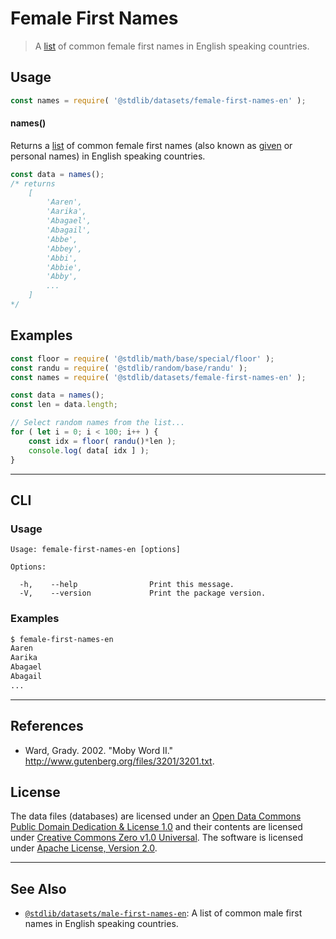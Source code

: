 <!--

@license Apache-2.0

Copyright (c) 2018 The Stdlib Authors.

Licensed under the Apache License, Version 2.0 (the "License");
you may not use this file except in compliance with the License.
You may obtain a copy of the License at

   http://www.apache.org/licenses/LICENSE-2.0

Unless required by applicable law or agreed to in writing, software
distributed under the License is distributed on an "AS IS" BASIS,
WITHOUT WARRANTIES OR CONDITIONS OF ANY KIND, either express or implied.
See the License for the specific language governing permissions and
limitations under the License.

-->

# Female First Names

> A [list][@ward:2002a] of common female first names in English speaking countries.

<section class="usage">

## Usage

```javascript
const names = require( '@stdlib/datasets/female-first-names-en' );
```

#### names()

Returns a [list][@ward:2002a] of common female first names (also known as [given][given-name] or personal names) in English speaking countries.

```javascript
const data = names();
/* returns
    [
        'Aaren',
        'Aarika',
        'Abagael',
        'Abagail',
        'Abbe',
        'Abbey',
        'Abbi',
        'Abbie',
        'Abby',
        ...
    ]
*/
```

</section>

<!-- /.usage -->

<section class="examples">

<!-- TODO: more creative example. -->

## Examples

<!-- eslint no-undef: "error" -->

```javascript
const floor = require( '@stdlib/math/base/special/floor' );
const randu = require( '@stdlib/random/base/randu' );
const names = require( '@stdlib/datasets/female-first-names-en' );

const data = names();
const len = data.length;

// Select random names from the list...
for ( let i = 0; i < 100; i++ ) {
    const idx = floor( randu()*len );
    console.log( data[ idx ] );
}
```

</section>

<!-- /.examples -->

* * *

<section class="cli">

## CLI

<section class="usage">

### Usage

```text
Usage: female-first-names-en [options]

Options:

  -h,    --help                Print this message.
  -V,    --version             Print the package version.
```

</section>

<!-- /.usage -->

<section class="examples">

### Examples

```bash
$ female-first-names-en
Aaren
Aarika
Abagael
Abagail
...
```

</section>

<!-- /.examples -->

</section>

<!-- /.cli -->

* * *

<section class="references">

## References

-   Ward, Grady. 2002. "Moby Word II." <http://www.gutenberg.org/files/3201/3201.txt>.

</section>

<!-- /.references -->

<!-- <license> -->

## License

The data files (databases) are licensed under an [Open Data Commons Public Domain Dedication & License 1.0][pddl-1.0] and their contents are licensed under [Creative Commons Zero v1.0 Universal][cc0]. The software is licensed under [Apache License, Version 2.0][apache-license].

<!-- </license> -->

<!-- Section for related `stdlib` packages. Do not manually edit this section, as it is automatically populated. -->

<section class="related">

* * *

## See Also

-   <span class="package-name">[`@stdlib/datasets/male-first-names-en`][@stdlib/datasets/male-first-names-en]</span><span class="delimiter">: </span><span class="description">A list of common male first names in English speaking countries.</span>

</section>

<!-- /.related -->

<!-- Section for all links. Make sure to keep an empty line after the `section` element and another before the `/section` close. -->

<section class="links">

[pddl-1.0]: http://opendatacommons.org/licenses/pddl/1.0/

[cc0]: https://creativecommons.org/publicdomain/zero/1.0

[apache-license]: https://www.apache.org/licenses/LICENSE-2.0

[given-name]: https://en.wikipedia.org/wiki/Given_name

[@ward:2002a]: http://www.gutenberg.org/files/3201/3201.txt

<!-- <related-links> -->

[@stdlib/datasets/male-first-names-en]: https://github.com/stdlib-js/stdlib/tree/develop/lib/node_modules/%40stdlib/datasets/male-first-names-en

<!-- </related-links> -->

</section>

<!-- /.links -->
